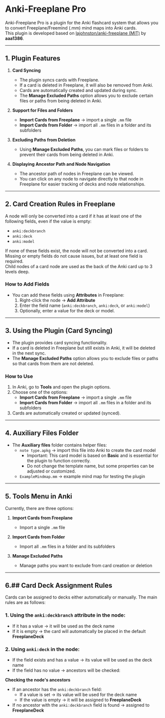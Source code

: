 # Anki-Freeplane Pro

Anki-Freeplane Pro is a plugin for the Anki flashcard system that allows you to convert Freeplane/Freemind (.mm) mind maps into Anki cards.  
This plugin is developed based on [lajohnston/anki-freeplane (MIT)](https://github.com/lajohnston/anki-freeplane) by **aaa1386**.

---

## 1. Plugin Features

1. **Card Syncing**
   - The plugin syncs cards with Freeplane.
   - If a card is deleted in Freeplane, it will also be removed from Anki.
   - Cards are automatically created and updated during sync.
   - The **Manage Excluded Paths** option allows you to exclude certain files or paths from being deleted in Anki.

2. **Support for Files and Folders**
   - **Import Cards from Freeplane** → import a single `.mm` file  
   - **Import Cards from Folder** → import all `.mm` files in a folder and its subfolders

3. **Excluding Paths from Deletion**
   - Using **Manage Excluded Paths**, you can mark files or folders to prevent their cards from being deleted in Anki.

4. **Displaying Ancestor Path and Node Navigation**
   - The ancestor path of nodes in Freeplane can be viewed.
   - You can click on any node to navigate directly to that node in Freeplane for easier tracking of decks and node relationships.

---

## 2. Card Creation Rules in Freeplane

A node will only be converted into a card if it has at least one of the following fields, even if the value is empty:

- `anki:deckbranch`
- `anki:deck`
- `anki:model`

If none of these fields exist, the node will not be converted into a card.  
Missing or empty fields do not cause issues, but at least one field is required.  
Child nodes of a card node are used as the back of the Anki card up to 3 levels deep.

### How to Add Fields

- You can add these fields using **Attributes** in Freeplane:
  1. Right-click the node → **Add Attribute**
  2. Enter the field name (`anki:deckbranch`, `anki:deck`, or `anki:model`)
  3. Optionally, enter a value for the deck or model.

---

## 3. Using the Plugin (Card Syncing)

- The plugin provides card syncing functionality.
- If a card is deleted in Freeplane but still exists in Anki, it will be deleted in the next sync.
- The **Manage Excluded Paths** option allows you to exclude files or paths so that cards from them are not deleted.

### How to Use

1. In Anki, go to **Tools** and open the plugin options.
2. Choose one of the options:
   - **Import Cards from Freeplane** → import a single `.mm` file
   - **Import Cards from Folder** → import all `.mm` files in a folder and its subfolders
3. Cards are automatically created or updated (synced).

---

## 4. Auxiliary Files Folder

- The **Auxiliary files** folder contains helper files:
  - `note type.apkg` → import this file into Anki to create the card model
    - Important: This card model is based on **Basic** and is essential for the plugin to function correctly.
    - Do not change the template name, but some properties can be adjusted or customized.
  - `ExampleMindmap.mm` → example mind map for testing the plugin

---

## 5. Tools Menu in Anki

Currently, there are three options:

1. **Import Cards from Freeplane**
   - Import a single `.mm` file

2. **Import Cards from Folder**
   - Import all `.mm` files in a folder and its subfolders

3. **Manage Excluded Paths**
   - Manage paths you want to exclude from card creation or deletion

---

## 6.##  Card Deck Assignment Rules  

Cards can be assigned to decks either automatically or manually. The main rules are as follows:  

### 1. Using the `anki:deckbranch` attribute in the node:  
- If it has a value → it will be used as the deck name  
- If it is empty → the card will automatically be placed in the default **FreeplaneDeck**  

### 2. Using `anki:deck` in the node:  
- If the field exists and has a value → its value will be used as the deck name  
- If the field has no value → ancestors will be checked:  

**Checking the node's ancestors**  
- If an ancestor has the `anki:deckbranch` field:  
  - If a value is set → its value will be used for the deck name  
  - If the value is empty → it will be assigned to **FreeplaneDeck**  
- If no ancestor with the `anki:deckbranch` field is found → assigned to **FreeplaneDeck**  


